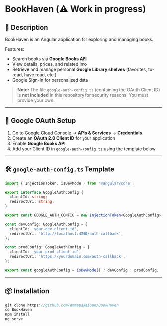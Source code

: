 # BookHaven (⚠️ Work in progress)

## 📖 Description  
BookHaven is an Angular application for exploring and managing books.  

Features:  
- Search books via **Google Books API**  
- View details, prices, and related info  
- Retrieve and manage personal **Google Library shelves** (favorites, to-read, have read, etc.)  
- Google Sign-In for personalized data  

> **Note:** The file `google-auth-config.ts` (containing the OAuth Client ID) is **not included** in this repository for security reasons. You must provide your own.

---

## 🔑 Google OAuth Setup  
1. Go to [Google Cloud Console](https://console.cloud.google.com/) → **APIs & Services** → **Credentials**  
2. Create an **OAuth 2.0 Client ID** for your application  
3. Enable **Google Books API**  
4. Add your Client ID in `google-auth-config.ts` using the template below  

---

## 🛠 `google-auth-config.ts` Template  
```ts
import { InjectionToken, isDevMode } from '@angular/core';

export interface GoogleAuthConfig {
  clientId: string;
  redirectUri: string;
}

export const GOOGLE_AUTH_CONFIG = new InjectionToken<GoogleAuthConfig>('GoogleAuthConfig');

const devConfig: GoogleAuthConfig = {
  clientId: 'your-dev-client-id',
  redirectUri: 'http://localhost:4200/auth-callback',
};

const prodConfig: GoogleAuthConfig = {
  clientId: 'your-prod-client-id',
  redirectUri: 'https://yourdomain.com/auth-callback',
};

export const googleAuthConfig = isDevMode() ? devConfig : prodConfig;
```
---

## 📦 Installation 
```ts
git clone https://github.com/emmapapaioan/BookHaven
cd BookHaven
npm install
ng serve
```

